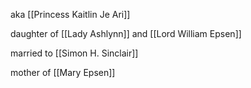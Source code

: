 aka [[Princess Kaitlin Je Ari]]


daughter of [[Lady Ashlynn]] and [[Lord William Epsen]]

married to [[Simon H. Sinclair]]

mother of [[Mary Epsen]]